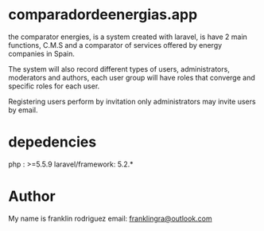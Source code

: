 # comparadordeenergias.app
the comparator energies, is a system created with laravel, is have 2 main functions, C.M.S and a
comparator of services offered by energy companies in Spain.

The system will also record different types of users, administrators, moderators and authors,
each user group will have roles that converge and specific roles for each user.

Registering users perform by invitation only administrators may invite users by email.

# depedencies

php : >=5.5.9
laravel/framework: 5.2.*

# Author

My name is franklin rodriguez email: franklingra@outlook.com


